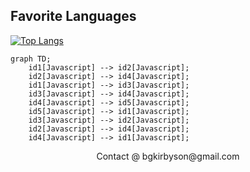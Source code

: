 ## Favorite Languages

[![Top Langs](https://github-readme-stats.vercel.app/api/top-langs/?username=devekar)](https://github.com/anuraghazra/github-readme-stats)

```mermaid
graph TD;
    id1[Javascript] --> id2[Javascript];
    id2[Javascript] --> id4[Javascript];
    id1[Javascript] --> id3[Javascript];
    id3[Javascript] --> id4[Javascript];
    id4[Javascript] --> id5[Javascript];
    id5[Javascript] --> id1[Javascript];
    id3[Javascript] --> id2[Javascript];
    id2[Javascript] --> id4[Javascript];
    id4[Javascript] --> id1[Javascript];
```

<p align="center">
  Contact @ bgkirbyson@gmail.com
</p>

